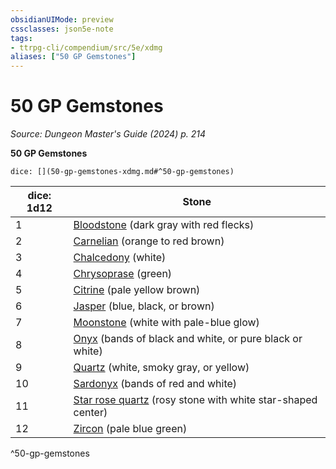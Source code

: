 ```yaml
---
obsidianUIMode: preview
cssclasses: json5e-note
tags:
- ttrpg-cli/compendium/src/5e/xdmg
aliases: ["50 GP Gemstones"]
---
```

# 50 GP Gemstones
*Source: Dungeon Master's Guide (2024) p. 214* 

**50 GP Gemstones**

`dice: [](50-gp-gemstones-xdmg.md#^50-gp-gemstones)`

| dice: 1d12 | Stone |
|------------|-------|
| 1 | [Bloodstone](2-Mechanics/CLI/items/bloodstone-xdmg.md) (dark gray with red flecks) |
| 2 | [Carnelian](2-Mechanics/CLI/items/carnelian-xdmg.md) (orange to red brown) |
| 3 | [Chalcedony](2-Mechanics/CLI/items/chalcedony-xdmg.md) (white) |
| 4 | [Chrysoprase](2-Mechanics/CLI/items/chrysoprase-xdmg.md) (green) |
| 5 | [Citrine](2-Mechanics/CLI/items/citrine-xdmg.md) (pale yellow brown) |
| 6 | [Jasper](2-Mechanics/CLI/items/jasper-xdmg.md) (blue, black, or brown) |
| 7 | [Moonstone](2-Mechanics/CLI/items/moonstone-xdmg.md) (white with pale-blue glow) |
| 8 | [Onyx](2-Mechanics/CLI/items/onyx-xdmg.md) (bands of black and white, or pure black or white) |
| 9 | [Quartz](2-Mechanics/CLI/items/quartz-xdmg.md) (white, smoky gray, or yellow) |
| 10 | [Sardonyx](2-Mechanics/CLI/items/sardonyx-xdmg.md) (bands of red and white) |
| 11 | [Star rose quartz](2-Mechanics/CLI/items/star-rose-quartz-xdmg.md) (rosy stone with white star-shaped center) |
| 12 | [Zircon](2-Mechanics/CLI/items/zircon-xdmg.md) (pale blue green) |
^50-gp-gemstones